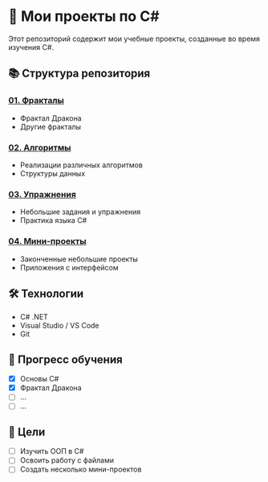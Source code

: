 # 🚀 Мои проекты по C#

Этот репозиторий содержит мои учебные проекты, созданные во время изучения C#.

## 📚 Структура репозитория

### [01. Фракталы](/01.%20Фракталы/)
- Фрактал Дракона
- Другие фракталы

### [02. Алгоритмы](/02.%20Алгоритмы/)
- Реализации различных алгоритмов
- Структуры данных

### [03. Упражнения](/03.%20Упражнения/)
- Небольшие задания и упражнения
- Практика языка C#

### [04. Мини-проекты](/04.%20Мини-проекты/)
- Законченные небольшие проекты
- Приложения с интерфейсом

## 🛠 Технологии
- C# .NET
- Visual Studio / VS Code
- Git

## 📅 Прогресс обучения
- [x] Основы C#
- [x] Фрактал Дракона
- [ ] ...
- [ ] ...

## 🎯 Цели
- [ ] Изучить ООП в C#
- [ ] Освоить работу с файлами
- [ ] Создать несколько мини-проектов